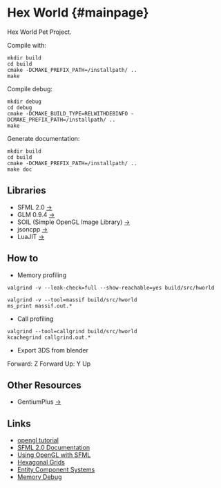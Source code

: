 Hex World                         {#mainpage}
=========

Hex World Pet Project.

Compile with:
~~~~~~~~~~~~~~~~~~~~~
mkdir build
cd build
cmake -DCMAKE_PREFIX_PATH=/installpath/ ..
make
~~~~~~~~~~~~~~~~~~~~~

Compile debug:
~~~~~~~~~~~~~~~~~~~~~
mkdir debug
cd debug
cmake -DCMAKE_BUILD_TYPE=RELWITHDEBINFO -DCMAKE_PREFIX_PATH=/installpath/ ..
make
~~~~~~~~~~~~~~~~~~~~~

Generate documentation:
~~~~~~~~~~~~~~~~~~~~~
mkdir build
cd build
cmake -DCMAKE_PREFIX_PATH=/installpath/ ..
make doc
~~~~~~~~~~~~~~~~~~~~~

Libraries
---------

 * SFML 2.0 [->](http://www.sfml-dev.org/index.php)
 * GLM 0.9.4 [->](http://glm.g-truc.net/api-0.9.4/index.html)
 * SOIL (Simple OpenGL Image Library) [->](http://lonesock.net/soil.html)
 * jsoncpp [->](http://jsoncpp.sourceforge.net)
 * LuaJIT [->](http://luajit.org)

How to
------

 * Memory profiling

~~~~~~~~~~~~~~~~~~~~~
valgrind -v --leak-check=full --show-reachable=yes build/src/hworld
~~~~~~~~~~~~~~~~~~~~~

~~~~~~~~~~~~~~~~~~~~~
valgrind -v --tool=massif build/src/hworld
ms_print massif.out.*
~~~~~~~~~~~~~~~~~~~~~

 * Call profiling

~~~~~~~~~~~~~~~~~~~~~
valgrind --tool=callgrind build/src/hworld
kcachegrind callgrind.out.*
~~~~~~~~~~~~~~~~~~~~~

 * Export 3DS from blender

Forward: Z Forward
Up: Y Up

Other Resources
---------------

 * GentiumPlus [->](http://scripts.sil.org/cms/scripts/page.php?item_id=Gentium)

Links
-----

 * [opengl tutorial](http://www.opengl-tutorial.org/)
 * [SFML 2.0 Documentation](http://www.sfml-dev.org/documentation/2.0/)
 * [Using OpenGL with SFML](http://www.sfml-dev.org/tutorials/2.0/window-opengl.php)
 * [Hexagonal Grids](http://www.redblobgames.com/grids/hexagons/)
 * [Entity Component Systems]()
 * [Memory Debug](https://techtalk.intersec.com/2013/12/memory-part-5-debugging-tools/)